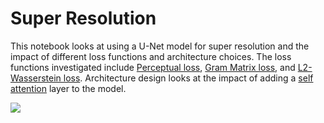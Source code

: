 # Super Resolution

This notebook looks at using a U-Net model for super resolution and the impact of different loss functions and architecture choices. 
The loss functions investigated include [Perceptual loss](https://arxiv.org/pdf/1603.08155.pdf), 
[Gram Matrix loss](https://arxiv.org/pdf/1508.06576.pdf), and [L2-Wasserstein loss](https://github.com/VinceMarron/style_transfer). 
Architecture design looks at the impact of adding a [self attention](https://arxiv.org/abs/1805.08318) layer to the model.

![](https://github.com/kheyer/ML-DL-Projects/blob/master/Super%20Resolution/images/eye_composite_highdpi.png)
